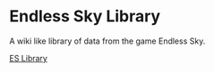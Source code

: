 # Endless Sky Library

A wiki like library of data from the game Endless Sky.

[ES Library](https://codedraken.github.io/ES-Library/)
